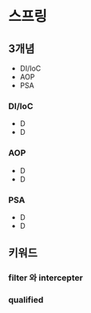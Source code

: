# 스프링

## 3개념
- DI/IoC
- AOP
- PSA
### DI/IoC
- D
- D
### AOP
- D
- D
### PSA
- D
- D

## 키워드
### filter 와 intercepter

### qualified

